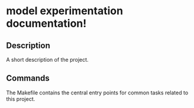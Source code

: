 # model experimentation documentation!

## Description

A short description of the project.

## Commands

The Makefile contains the central entry points for common tasks related to this project.

